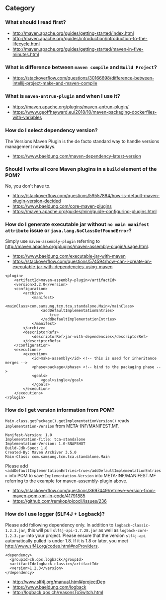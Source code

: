 ## Category

### What should I read first?
- http://maven.apache.org/guides/getting-started/index.html
- http://maven.apache.org/guides/introduction/introduction-to-the-lifecycle.html
- http://maven.apache.org/guides/getting-started/maven-in-five-minutes.html

### What is difference between `maven compile` and `Build Project`?
- https://stackoverflow.com/questions/30166698/difference-between-intellij-project-make-and-maven-compile

### What is `maven-antrun-plugin` and when I use it?
- https://maven.apache.org/plugins/maven-antrun-plugin/
- https://www.geoffhayward.eu/2018/10/maven-packaging-dockerfiles-with-variables

### How do I select dependency version?
The Versions Maven Plugin is the de facto standard way to handle versions management nowadays.
- https://www.baeldung.com/maven-dependency-latest-version

### Should I write all core Maven plugins in a `build` element of the POM?
No, you don't have to.
- https://stackoverflow.com/questions/59557884/how-is-default-maven-plugin-version-decided
- https://www.baeldung.com/core-maven-plugins
- https://maven.apache.org/guides/mini/guide-configuring-plugins.html

### How do I generate executable jar without `no main manifest attribute` issue or `java.lang.NoClassDefFoundError`?
Simply use `maven-assembly-plugin` referring to http://maven.apache.org/plugins/maven-assembly-plugin/usage.html.
- https://www.baeldung.com/executable-jar-with-maven
- https://stackoverflow.com/questions/574594/how-can-i-create-an-executable-jar-with-dependencies-using-maven
```
<plugin>
    <artifactId>maven-assembly-plugin</artifactId>
    <version>3.2.0</version>
    <configuration>
        <archive>
            <manifest>
                <mainClass>com.samsung.tcm.tca.standalone.Main</mainClass>
                <addDefaultImplementationEntries>
                    true
                </addDefaultImplementationEntries>
            </manifest>
        </archive>
        <descriptorRefs>
            <descriptorRef>jar-with-dependencies</descriptorRef>
        </descriptorRefs>
    </configuration>
    <executions>
        <execution>
            <id>make-assembly</id> <!-- this is used for inheritance merges -->
            <phase>package</phase> <!-- bind to the packaging phase -->
            <goals>
                <goal>single</goal>
            </goals>
        </execution>
    </executions>
</plugin>
```

### How do I get version information from POM?
`Main.class.getPackage().getImplementationVersion()` reads `Implementation-Version` from META-INF/MANIFEST.MF.
```
Manifest-Version: 1.0
Implementation-Title: tca-standalone
Implementation-Version: 1.0-SNAPSHOT
Build-Jdk-Spec: 1.8
Created-By: Maven Archiver 3.5.0
Main-Class: com.samsung.tcm.tca.standalone.Main
```
Please add `<addDefaultImplementationEntries>true</addDefaultImplementationEntries>` into POM to save `Implementation-Version` into META-INF/MANIFEST.MF referring to the example for maven-assembly-plugin above.
- https://stackoverflow.com/questions/3697449/retrieve-version-from-maven-pom-xml-in-code/41791885
- https://github.com/remkop/picocli/issues/236

### How do I use logger (SLF4J + Logback)?
Please add following dependency only. In addition to `logback-classic-1.2.3.jar`, this will pull `slf4j-api-1.7.28.jar` as well as `logback-core-1.2.3.jar` into your project. Please ensure that the version `slf4j-api` automatically pulled is under 1.8. If it is 1.8 or later, you meet http://www.slf4j.org/codes.html#noProviders.
```
<dependency> 
  <groupId>ch.qos.logback</groupId>
  <artifactId>logback-classic</artifactId>
  <version>1.2.3</version>
</dependency>
```
- http://www.slf4j.org/manual.html#projectDep
- https://www.baeldung.com/logback
- http://logback.qos.ch/reasonsToSwitch.html
